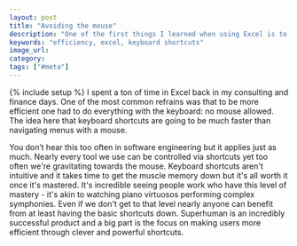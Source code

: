 ```yaml
---
layout: post
title: "Avoiding the mouse"
description: "One of the first things I learned when using Excel is to avoid the mouse. This is good advice not just for Excel but for any tool we spend significant time in."
keywords: "efficiency, excel, keyboard shortcuts"
image_url:
category:
tags: ["#meta"]
---
```

{% include setup %}
I spent a ton of time in Excel back in my consulting and finance days. One of the most common refrains was that to be more efficient one had to do everything with the keyboard: no mouse allowed. The idea here that keyboard shortcuts are going to be much faster than navigating menus with a mouse.

You don’t hear this too often in software engineering but it applies just as much. Nearly every tool we use can be controlled via shortcuts yet too often we're gravitating towards the mouse. Keyboard shortcuts aren't intuitive and it takes time to get the muscle memory down but it's all worth it once it's mastered. It's incredible seeing people work who have this level of mastery - it's akin to watching piano virtuosos performing complex symphonies. Even if we don't get to that level nearly anyone can benefit from at least having the basic shortcuts down. Superhuman is an incredibly successful product and a big part is the focus on making users more efficient through clever and powerful shortcuts.
